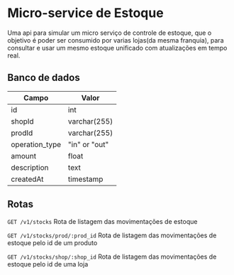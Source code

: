 # Micro-service de Estoque

Uma api para simular um micro serviço de controle de estoque, que o objetivo é poder ser consumido por varias lojas(da mesma franquia), para consultar e usar um mesmo estoque unificado com atualizações em tempo real.

## Banco de dados

|Campo|Valor|
| - | - |
| id | int |
| shopId | varchar(255) |
| prodId | varchar(255) |
| operation_type | "in" or "out" |
| amount | float |
|description| text |
|createdAt| timestamp |

## Rotas 

`GET /v1/stocks`
Rota de listagem das movimentações de estoque

`GET /v1/stocks/prod/:prod_id`
Rota de listagem das movimentações de estoque pelo id de um produto

`GET /v1/stocks/shop/:shop_id`
Rota de listagem das movimentações de estoque pelo id de uma loja
